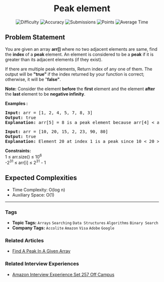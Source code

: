 <h1 align="center">Peak element</h1>

<p align="center">
  <img alt="Difficulty" title="Difficulty" src="https://custom-icon-badges.demolab.com/badge/Difficulty: Medium-1F222E?style=for-the-badge&logoColor=white&logo=fire"/>
  <img alt="Accuracy" title="Accuracy" src="https://custom-icon-badges.demolab.com/badge/Accuracy: 38.86%25-1F222E?style=for-the-badge&logoColor=white&logo=target"/>
  <img alt="Submissions" title="Submissions" src="https://custom-icon-badges.demolab.com/badge/Submissions: 581K+-1F222E?style=for-the-badge&logoColor=white&logo=repo"/>
  <img alt="Points" title="Points" src="https://custom-icon-badges.demolab.com/badge/Points: 4-1F222E?style=for-the-badge&logoColor=white&logo=award"/>
  <img alt="Average Time" title="Average Time" src="https://custom-icon-badges.demolab.com/badge/Average%20Time: 30m-1F222E?style=for-the-badge&logoColor=white&logo=clock"/>
</p>

## Problem Statement

You are given an array <b>arr[] </b>where no two adjacent elements are same, find the <b>index </b>of a <b>peak </b>element. An element is considered to be a <b>peak</b> if it is greater than its adjacent elements (if they exist). 

If there are multiple peak elements, Return index of any one of them. The output will be <b>"true"</b> if the index returned by your function is correct; otherwise, it will be "<b>false"</b>.

<b>Note:</b> Consider the element <b>before </b>the <b>first </b>element and the element <b>after </b>the <b>last </b>element to be <b>negative infinity</b>.

<b>Examples :<br></b>

<pre><b>Input: </b>arr = [1, 2, 4, 5, 7, 8, 3]
<b>Output:</b> true
<b>Explanation: </b>arr[5] = 8 is a peak element because arr[4] < arr[5] > arr[6].</pre>

<pre><b>Input: </b>arr = [10, 20, 15, 2, 23, 90, 80]
<b>Output: </b>true<b>
Explanation: </b>Element 20 at index 1 is a peak since 10 < 20 > 15. Index 5 (value 90) is also a peak, but returning any one peak index is valid.</pre>

<b>Constraints:</b><br>1 ≤ arr.size() ≤ 10<sup>6</sup><br>-2<sup>31</sup> ≤ arr[i] ≤ 2<sup>31</sup> - 1

## Expected Complexities
- Time Complexity: O(log n)
- Auxiliary Space: O(1)

<hr>

### Tags
- **Topic Tags:** `Arrays` `Searching` `Data Structures` `Algorithms` `Binary Search`
- **Company Tags:** `Accolite` `Amazon` `Visa` `Adobe` `Google`

### Related Articles
- [Find A Peak In A Given Array](https://www.geeksforgeeks.org/find-a-peak-in-a-given-array/)

### Related Interview Experiences
- [Amazon Interview Experience Set 257 Off Campus]( http://www.geeksforgeeks.org/amazon-interview-experience-set-257-off-campus/)
